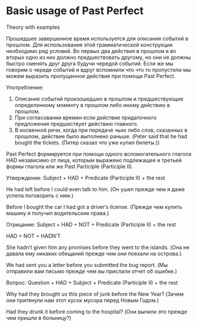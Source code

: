 # Basic usage of Past Perfect

Theory with examples

Прошедшее завершенное время используется для описания событий в прошлом. Для использования этой грамматической конструкции необходимо ряд условий. Во первых два действия в прошлом и во вторых одно из них должно предшествовать другому, но они не должны быстро сменять друг друга будучи чередой событий. Если же мы говорим о череде событий и вдруг вспомнили что что то пропустили мы можем выразить пропущенное действие при помощи Past Perfect.

Употребление:

1. Описание событий произошедших в прошлом и предшествующие определенному моменту в прошлом либо иному действию в прошлом.
2. При согласовании времен если действие придаточного предложения предшествует действию главного.
3. В косвенной речи, когда при передаче чьих либо слов, сказанных в прошлом, действие было выполнено раньше. (Peter said that he had bought the tickets. (Питер сказал что уже купил билеты.))

Past Perfect формируется при помощи одного вспомогательного глагола HAD независимо от лица, которым выражено подлежащее и третьей формы глагола или же Past Participle (Participle II).

Утверждение:
Subject + HAD + Predicate (Participle II) + the rest

He had left before I could even talk to him. (Он ушел прежде чем я даже успела поговорить с ним.)

Before I bought the car I had got a driver’s license. (Прежде чем купить машину я получил водительские права.)

Отрицание:
Subject + HAD + NOT + Predicate (Participle II) + the rest

HAD + NOT = HADN’T

She hadn’t given him any promises before they went to the islands. (Она не давала ему никаких обещаний прежде чем они поехали на острова.)

We had sent you a letter before you submitted the bug report. (Мы отправили вам письмо прежде чем вы прислали отчет об ошибке.)

Вопрос:
Question + HAD + Subject + Predicate (Participle II) + the rest

Why had they brought us this piece of junk before the New Year? (Зачем они притянули нам этот кусок мусора перед Новым Годом.)

Had they drunk it before coming to the hospital? (Они выпили это прежде чем пришли в больницу?)
